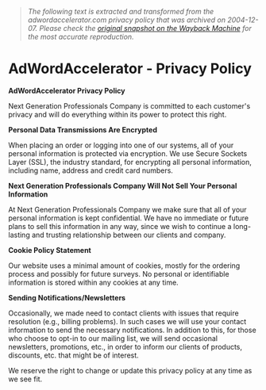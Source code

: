 > *The following text is extracted and transformed from the adwordaccelerator.com privacy policy that was archived on 2004-12-07. Please check the [original snapshot on the Wayback Machine](https://web.archive.org/web/20041207011652id_/http%3A//www.adwordaccelerator.com/privacy.htm) for the most accurate reproduction.*

# AdWordAccelerator - Privacy Policy

**AdWordAccelerator Privacy Policy**

Next Generation Professionals Company is committed to each customer's privacy and will do everything within its power to protect this right. 

**Personal Data Transmissions Are Encrypted**

When placing an order or logging into one of our systems, all of your personal information is protected via encryption. We use Secure Sockets Layer (SSL), the industry standard, for encrypting all personal information, including name, address and credit card numbers. 

**Next Generation Professionals Company Will Not Sell Your Personal Information**

At Next Generation Professionals Company we make sure that all of your personal information is kept confidential. We have no immediate or future plans to sell this information in any way, since we wish to continue a long-lasting and trusting relationship between our clients and company.

**Cookie Policy Statement**

Our website uses a minimal amount of cookies, mostly for the ordering process and possibly for future surveys. No personal or identifiable information is stored within any cookies at any time.

**Sending Notifications/Newsletters**

Occasionally, we made need to contact clients with issues that require resolution (e.g., billing problems). In such cases we will use your contact information to send the necessary notifications. In addition to this, for those who choose to opt-in to our mailing list, we will send occasional newsletters, promotions, etc., in order to inform our clients of products, discounts, etc. that might be of interest. 

We reserve the right to change or update this privacy policy at any time as we see fit.
